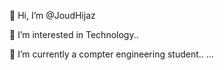 👋 Hi, I’m @JoudHijaz

👀 I’m interested in Technology..

🌱 I’m currently a compter engineering student.. ...
